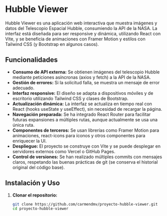 # Hubble Viewer

Hubble Viewer es una aplicación web interactiva que muestra imágenes y datos del Telescopio Espacial Hubble, consumiendo la API de la NASA. La interfaz está diseñada para ser responsive y dinámica, utilizando React con Vite, y se beneficia de animaciones con Framer Motion y estilos con Tailwind CSS (y Bootstrap en algunos casos).

## Funcionalidades

- **Consumo de API externa:** Se obtienen imágenes del telescopio Hubble mediante peticiones asíncronas (axios y fetch) a la API de la NASA.
- **Gestión de errores:** Si la solicitud falla, se muestra un mensaje de error adecuado.
- **Interfaz responsive:** El diseño se adapta a dispositivos móviles y de escritorio utilizando Tailwind CSS y clases de Bootstrap.
- **Actualización dinámica:** La interfaz se actualiza en tiempo real con React (hooks useState y useEffect), sin necesidad de recargar la página.
- **Navegación preparada:** Se ha integrado React Router para facilitar futuras expansiones a múltiples rutas, aunque actualmente se usa una única ruta.
- **Componentes de terceros:** Se usan librerías como Framer Motion para animaciones, react-icons para íconos y otros componentes para enriquecer la UI.
- **Despliegue:** El proyecto se construye con Vite y se puede desplegar en servidores externos como Vercel o GitHub Pages.
- **Control de versiones:** Se han realizado múltiples commits con mensajes claros, respetando las buenas prácticas de git (se conserva el historial original del código base).

## Instalación y Uso

1. **Clonar el repositorio:**
   ```bash
   git clone https://github.com/carmendmv/proyecto-hubble-viewer.git
   cd proyecto-hubble-viewer

